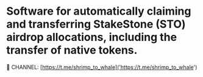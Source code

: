 # ​Software for automatically claiming and transferring StakeStone (STO) airdrop allocations, including the transfer of native tokens.

🔔 CHANNEL: [https://t.me/shrimp_to_whale]('https://t.me/shrimp_to_whale')
